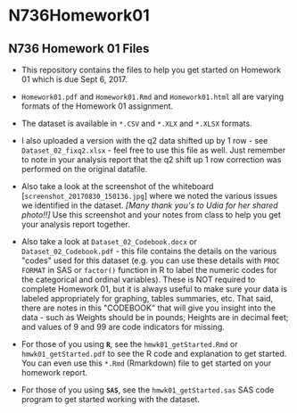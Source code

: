 # N736Homework01

## N736 Homework 01 Files

* This repository contains the files to help you get started on Homework 01 which is due Sept 6, 2017.

* `Homework01.pdf` and `Homework01.Rmd` and `Homework01.html` all are varying formats of the Homework 01 assignment.

* The dataset is available in `*.CSV` and `*.XLX` and `*.XLSX` formats.

* I also uploaded a version with the q2 data shifted up by 1 row - see `Dataset_02_fixq2.xlsx` - feel free to use this file as well. Just remember to note in your analysis report that the q2 shift up 1 row correction was performed on the original datafile.

* Also take a look at the screenshot of the whiteboard [`screenshot_20170830_150136.jpg`] where we noted the various issues we identified in the dataset. _[Many thank you's to Udia for her shared photo!!]_ Use this screenshot and your notes from class to help you get your analysis report together.

* Also take a look at `Dataset_02_Codebook.docx` or `Dataset_02_Codebook.pdf` - this file contains the details on the various "codes" used for this dataset (e.g. you can use these details with `PROC FORMAT` in SAS or `factor()` function in R to label the numeric codes for the categorical and ordinal variables). These is NOT required to complete Homework 01, but it is always useful to make sure your data is labeled appropriately for graphing, tables summaries, etc. That said, there are notes in this "CODEBOOK" that will give you insight into the data - such as Weights should be in pounds; Heights are in decimal feet; and values of 9 and 99 are code indicators for missing.

* For those of you using **`R`**, see the `hmwk01_getStarted.Rmd` or `hmwk01_getStarted.pdf` to see the R code and explanation to get started. You can even use this `*.Rmd` (Rmarkdown) file to get started on your homework report.

* For those of you using **`SAS`**, see the `hmwk01_getStarted.sas` SAS code program to get started working with the dataset.


